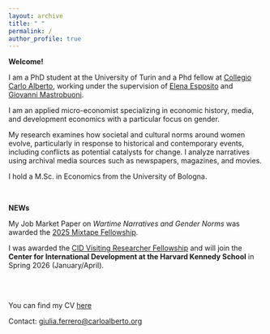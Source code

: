 ```yaml
---
layout: archive
title: " "
permalink: /
author_profile: true
---
```


**Welcome!**

I am a PhD student at the University of Turin and a Phd fellow at [Collegio
Carlo Alberto](https://www.phdpareto.carloalberto.org/giulia-ferrero/), working under the supervision of [Elena Esposito](https://www.elenaesposito.com/) and [Giovanni Mastrobuoni](https://sites.google.com/site/giovannimastrobuoni/).

I am an applied micro-economist specializing in economic history, media, and development
economics with a particular focus on gender. 

My research examines how societal and cultural norms around women evolve, particularly in response to historical and
contemporary events, including conflicts as potential catalysts for change. I analyze narratives
using archival media sources such as newspapers, magazines, and movies.

I hold a M.Sc. in Economics from the University of Bologna.

<br>

**NEWs**

My Job Market Paper on *Wartime Narratives and Gender Norms* was awarded the [2025 Mixtape Fellowship](https://www.mixtapesessions.io/about/).

I was awarded the [CID Visiting Researcher Fellowship](https://www.hks.harvard.edu/centers/cid/about-cid/jobs-opportunities/cid-visiting-researcher-program) and will join the **Center for International Development at the Harvard Kennedy School** in Spring 2026 (January/April).

<br><br>

You can find my CV [here](https://www.dropbox.com/scl/fi/c6ei4qjv68oxd9aasa357/CV_Ferrero_2025.pdf?rlkey=3rdihh85jyylpcumom0hha3mr&st=w8rx0tmy&dl=0)

Contact: [giulia.ferrero@carloalberto.org](mailto:giulia.ferrero@carloalberto.org)
